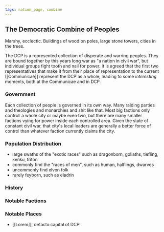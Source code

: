 ```yaml
---
tags: nation_page, combine
---
```

## The Democratic Combine of Peoples

Marshy, ecclectic. Buildings of wood on poles, large stone towers, cities in the trees.

The DCP is a represented collection of disperate and warring peoples. They are bound together by this years long war as "a nation in civil war", but individual groups fight tooth and nail for power. It is agreed that the first two representatives that make it from their place of representation to the current [[Communicae]] represent the DCP as a whole, leading to some *interesting* moments, both at the Communicae and in DCP.

### Government
Each collection of people is governed in its own way. Many raiding parties and theologies and monarchies and shit like that. Most big factions only controll a whole city or maybe even two, but there are many smaller factions vying for power inside each controlled area. Given the state of constant civil war, that city's local leaders are generally a better force of control than whatever faction currently claims the city.

### Population Distribution
- large swaths of the "exotic races" such as dragonborn, goliaths, tiefling, kenku, triton
- commonly find the "races of men", such as human, halflings, dwarves
- uncommonly find elven folk
- rarely feyborn, such as eladrin

### History

### Notable Factions

### Notable Places
- [[Lorem]], defacto capital of DCP